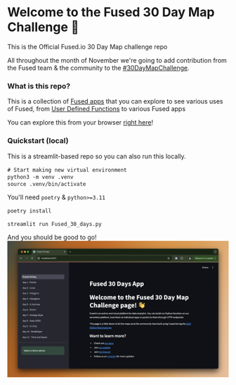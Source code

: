 # Welcome to the Fused 30 Day Map Challenge 👋

This is the Official Fused.io 30 Day Map challenge repo

All throughout the month of November we're going to add contribution from the Fused team & the community to the [#30DayMapChallenge](https://30daymapchallenge.com/). 

### What is this repo?

This is a collection of [Fused apps](https://docs.fused.io/workbench/app-builder/) that you can explore to see various uses of Fused, from [User Defined Functions](https://docs.fused.io/core-concepts/why/) to various Fused apps

<!-- This isn't necessarily the right link yet -->
You can explore this from your browser [right here](https://www.fused.io/workbench/apps#app/s/i/fa_2bv4fVJBhl34Zy0qcCE3X6)!

<!-- Would be nice to add a video once the Fused app is live? -->

### Quickstart (local)

This is a streamlit-based repo so you can also run this locally.

```
# Start making new virtual environment
python3 -m venv .venv
source .venv/bin/activate
```

You'll need `poetry` & `python>=3.11`
```
poetry install
```

```
streamlit run Fused_30_days.py
```

And you should be good to go!
![Fused 30 Day App preview of local deployment](<imgs/Local_fused_app_day_11.png>)